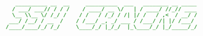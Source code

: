 <pre style="color:green;">
   __________ __  __     __________  ___   ________ __ __________
  / ___/ ___// / / /    / ____/ __ \/   | / ____/ //_// ____/ __ \
  \__ \\__ \/ /_/ /    / /   / /_/ / /| |/ /   / ,<  / __/ / /_/ /
 ___/ /__/ / __  /    / /___/ _, _/ ___ / /___/ /| |/ /___/ _, _/
/____/____/_/ /_/     \____/_/ |_/_/  |_\____/_/ |_/_____/_/ |_| By deep3 TEAM / created by icodz

<pre>
